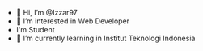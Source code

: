 - 👋 Hi, I’m @Izzar97
- 👀 I’m interested in Web Developer
- I'm Student
- 🌱 I’m currently learning in Institut Teknologi Indonesia


<!---
Izzar97/Izzar97 is a ✨ special ✨ repository because its `README.md` (this file) appears on your GitHub profile.
You can click the Preview link to take a look at your changes.
--->
